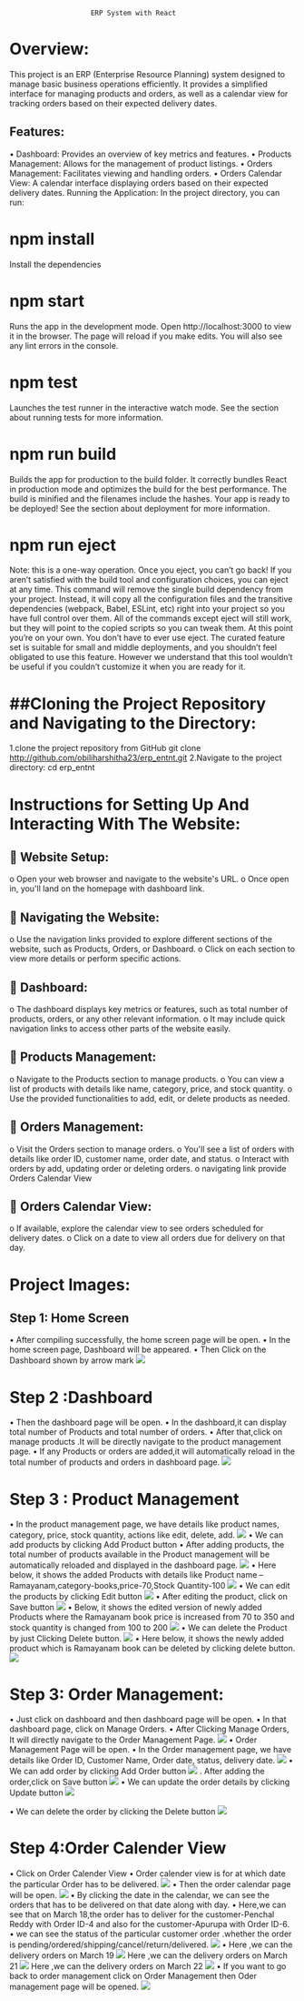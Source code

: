                         ERP System with React
# Overview:

This project is an ERP (Enterprise Resource Planning) system designed to manage basic business operations efficiently. It provides a simplified interface for managing products and orders, as well as a calendar view for tracking orders based on their expected delivery dates.

## Features:

•	Dashboard: Provides an overview of key metrics and features.
•	Products Management: Allows for the management of product listings.
•	Orders Management: Facilitates viewing and handling orders.
•	Orders Calendar View: A calendar interface displaying orders based on their expected delivery dates.
Running the Application:
In the project directory, you can run:

# npm install

Install the dependencies

# npm start

Runs the app in the development mode.
Open http://localhost:3000 to view it in the browser.
The page will reload if you make edits.
You will also see any lint errors in the console.
# npm test

Launches the test runner in the interactive watch mode.
See the section about running tests for more information.

# npm run build

Builds the app for production to the build folder.
It correctly bundles React in production mode and optimizes the build for the best performance.
The build is minified and the filenames include the hashes.
Your app is ready to be deployed!
See the section about deployment for more information.

# npm run eject

Note: this is a one-way operation. Once you eject, you can’t go back!
If you aren’t satisfied with the build tool and configuration choices, you can eject at any time. This command will remove the single build dependency from your project.
Instead, it will copy all the configuration files and the transitive dependencies (webpack, Babel, ESLint, etc) right into your project so you have full control over them. All of the commands except eject will still work, but they will point to the copied scripts so you can tweak them. At this point you’re on your own.
You don’t have to ever use eject. The curated feature set is suitable for small and middle deployments, and you shouldn’t feel obligated to use this feature. However we understand that this tool wouldn’t be useful if you couldn’t customize it when you are ready for it.

# ##Cloning the Project Repository and Navigating to the Directory:

1.clone the project repository from GitHub
git clone http://github.com/obiliharshitha23/erp_entnt.git
2.Navigate to the project directory:
cd erp_entnt

# Instructions for Setting Up And Interacting With The Website:

## 	Website Setup:

o	Open your web browser and navigate to the website's URL.
o	Once open in, you'll land on the homepage with dashboard link.

## 	Navigating the Website:

o	Use the navigation links provided to explore different sections of the website, such as Products, Orders, or Dashboard.
o	Click on each section to view more details or perform specific actions.

## 	Dashboard:

o	The dashboard displays key metrics or features, such as total number of products, orders, or any other relevant information.
o	It may include quick navigation links to access other parts of the website easily.

## 	Products Management:

o	Navigate to the Products section to manage products.
o	You can view a list of products with details like name, category, price, and stock quantity.
o	Use the provided functionalities to add, edit, or delete products as needed.

## 	Orders Management:

o	Visit the Orders section to manage orders.
o	You'll see a list of orders with details like order ID, customer name, order date, and status.
o	Interact with orders by add, updating order or deleting orders.
o	navigating link provide Orders Calendar View

## 	Orders Calendar View:

o	If available, explore the calendar view to see orders scheduled for delivery dates.
o	 Click on a date to view all orders due for delivery on that day.


# Project Images:

## Step 1: Home Screen
•	After compiling successfully, the home screen page will be open.
•	In the home screen page, Dashboard will be appeared.
•	Then Click on the Dashboard shown by arrow mark
![](images/Homescreen.png)

# Step 2 :Dashboard
•	Then the dashboard page will be open.
•	In the dashboard,it can display total number of Products and total number of orders.
•	After that,click on manage products .It will be directly navigate to the product management page.
•	If any Products or orders are added,it will automatically reload in the total number of products and orders in dashboard page.
![](images/Dashboard.png)
# Step 3 : Product Management

•	In the product management page, we have details like product names, category, price, stock quantity, actions like edit, delete, add.
![](images/ProductManagement.png)
•	We can add products by clicking Add Product button
•	After adding products, the total number of products available in the Product management will be automatically reloaded and displayed in the dashboard page.
![](images/AddProduct.png)
•	Here below, it shows the added Products with details like Product name –Ramayanam,category-books,price-70,Stock Quantity-100
![](images/AddNewProduct.png)
•	We can edit the products by clicking Edit button
![](images/EditProduct.png)
•	After editing the product, click on Save button
![](images/SaveProduct.png)
•	Below, it shows the edited version of newly added Products where the Ramayanam book price is increased from 70 to 350 and stock quantity is changed from 100 to 200
![](images/EditnewProduct.png)
•	We can delete the Product by just Clicking Delete button.
![](images/DeleteProduct.png)
•	Here below, it shows the newly added product which is Ramayanam book can be deleted by clicking delete button.
![](images/deletenewProduct.png)

# Step 3: Order Management:

•	Just click on dashboard and then dashboard page will be open.
•	In that dashboard page, click on Manage Orders.
•	After Clicking Manage Orders, It will directly navigate to the Order Management Page.
![](images/BacktoDashboard.png)
•	Order Management Page will be open.
•	In the Order management page, we have details like Order ID, Customer Name, Order date, status, delivery date.
![](images/ordermanagement.png)
•	We can  add order by clicking Add Order button
![](images/addOrder.png)
.   After adding the order,click on Save button
![](images/saveOrder.png)
•	We can update the order details by clicking Update  button
![](images/updateOrder.png)

•	We can delete the order by clicking the Delete button
![](images/deleteOrder.png)


# Step 4:Order Calender View

•	Click on Order Calender View
•	Order calender view is for at which date the particular Order has to be delivered.
![](images/ordercalenderview.png)
•	Then the order calendar page will be open.
![](images/calenderview.png)
•	By clicking the date in the calendar, we can see the orders that has to be delivered on that date along with day.
•	Here,we can see that on March 18,the order has to deliver for the customer-Penchal Reddy with Order ID-4 and also for the customer-Apurupa with Order ID-6.
•	we can see the status of the particular customer order .whether the order is pending/ordered/shipping/cancel/return/delivered.
![](images/ordercalender18.png)
•	Here ,we can the delivery orders on March 19
![](images/ordercalender19.png)
Here ,we can the delivery orders on March 21
![](images/ordercalender21.png)
Here ,we can the delivery orders on March 22
![](images/ordercalender22.png)
•	If you want to go back to order management click on Order Management then Oder management page will be opened.
![](images/BacktoOrderMangement.png)